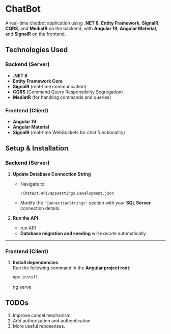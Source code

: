 # ChatBot

A real-time chatbot application using **.NET 8**, **Entity Framework**, **SignalR**, **CQRS**, and **MediatR** on the backend, with **Angular 19**, **Angular Material**, and **SignalR** on the frontend.

## Technologies Used

### **Backend (Server)**
- **.NET 8**
- **Entity Framework Core**
- **SignalR** (real-time communication)
- **CQRS** (Command Query Responsibility Segregation)
- **MediatR** (for handling commands and queries)

### **Frontend (Client)**
- **Angular 19**
- **Angular Material**
- **SignalR** (real-time WebSockets for chat functionality)

## Setup & Installation

### **Backend (Server)**
1. **Update Database Connection String**  
   - Navigate to:  
     ```
     /ChatBot.API/appsettings.Development.json
     ```
   - Modify the `"ConnectionStrings"` section with your **SQL Server** connection details.

2. **Run the API**  
   - run API
   - **Database migration and seeding** will execute automatically.

---

### **Frontend (Client)**
1. **Install dependencies**  
   Run the following command in the **Angular project root**:
   ```sh
   npm install
   ```
   ng serve

## TODOs
1. Improve cancel mechanism
2. Add authorization and authentication
3. More useful reposenses.